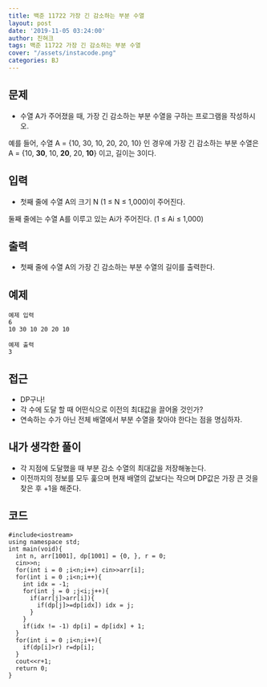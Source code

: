 ```yaml
---
title: 백준 11722 가장 긴 감소하는 부분 수열
layout: post
date: '2019-11-05 03:24:00'
author: 진혀크
tags: 백준 11722 가장 긴 감소하는 부분 수열
cover: "/assets/instacode.png"
categories: BJ
---
```


## 문제
* 수열 A가 주어졌을 때, 가장 긴 감소하는 부분 수열을 구하는 프로그램을 작성하시오.

예를 들어, 수열 A = {10, 30, 10, 20, 20, 10} 인 경우에 가장 긴 감소하는 부분 수열은 A = {10, **30**, 10, **20**, 20, **10**}  이고, 길이는 3이다.

## 입력
* 첫째 줄에 수열 A의 크기 N (1 ≤ N ≤ 1,000)이 주어진다.

둘째 줄에는 수열 A를 이루고 있는 Ai가 주어진다. (1 ≤ Ai ≤ 1,000)

## 출력
* 첫째 줄에 수열 A의 가장 긴 감소하는 부분 수열의 길이를 출력한다.

## 예제

    예제 입력
    6
    10 30 10 20 20 10

    예제 출력
    3

## 접근

* DP구나!
* 각 수에 도달 할 때 어떤식으로 이전의 최대값을 끌어올 것인가?
* 연속하는 수가 아닌 전체 배열에서 부분 수열을 찾아야 한다는 점을 명심하자.

## 내가 생각한 풀이

* 각 지점에 도달했을 때 부분 감소 수열의 최대값을 저장해놓는다.
* 이전까지의 정보를 모두 훑으며 현재 배열의 값보다는 작으며 DP값은 가장 큰 것을 찾은 후 +1을 해준다.


## 코드

    #include<iostream>
    using namespace std;
    int main(void){
      int n, arr[1001], dp[1001] = {0, }, r = 0;
      cin>>n;
      for(int i = 0 ;i<n;i++) cin>>arr[i];
      for(int i = 0 ;i<n;i++){
        int idx = -1;
        for(int j = 0 ;j<i;j++){
          if(arr[j]>arr[i]){
            if(dp[j]>=dp[idx]) idx = j;
          }
        }
        if(idx != -1) dp[i] = dp[idx] + 1;
      }
      for(int i = 0 ;i<n;i++){
        if(dp[i]>r) r=dp[i];
      }
      cout<<r+1;
      return 0;
    }
